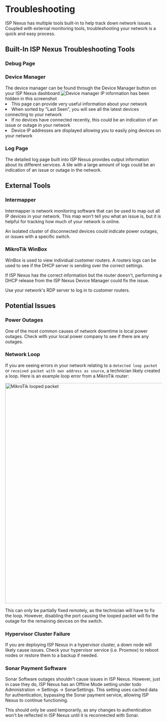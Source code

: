 # Troubleshooting

ISP Nexus has multiple tools built-in to help track down network issues.
Coupled with external monitoring tools, troubleshooting your network is a quick and easy process.

## Built-In ISP Nexus Troubleshooting Tools

### Debug Page

<include from="Configuration.md" element-id="configuration-debug-article"/>

<include from="Configuration.md" element-id="configuration-debug-enable"/>

<include from="Configuration.md" element-id="configuration-debug-restart"/>

<include from="Configuration.md" element-id="configuration-debug-access"/>

### Device Manager

<procedure title="Viewing Devices in your Network">
    <step>The device manager can be found through the <control>Device Manager</control> button on your ISP Nexus dashboard</step>
    <img src="device-manager.png" alt="Device manager"/>
    <tip>IP information has been hidden in this screenshot</tip>
    <list>
        <li>This page can provide very useful information about your network</li>
        <li>When sorted by "Last Seen", you will see all the latest devices connecting to your network</li>
        <li>If no devices have connected recently, this could be an indication of an issue or outage in your network</li>
        <li>Device IP addresses are displayed allowing you to easily ping devices on your network</li>
    </list>
</procedure>

### Log Page

The detailed log page built into ISP Nexus provides output information about its different services.
A tile with a large amount of logs could be an indication of an issue or outage in the network.

<include from="Operation.md" element-id="operation-logs"/>

## External Tools

### Intermapper

Intermapper is network monitoring software that can be used to map out all IP devices in your network.
This map won't tell you what an issue is, but it is helpful for tracking how much of your network is online.

An isolated cluster of disconnected devices could indicate power outages, or issues with a specific switch.

### MikroTik WinBox

WinBox is used to view individual customer routers. A routers logs can be used to see if the DHCP server
is sending over the correct settings.

If ISP Nexus has the correct information but the router doesn't, performing a DHCP release from the ISP Nexus
Device Manager could fix the issue.

Use your network's RDP server to log in to customer routers.

## Potential Issues

### Power Outages

One of the most common causes of network downtime is local power outages. Check with your
local power company to see if there are any outages.

### Network Loop

<p>
    If you are seeing errors in your network relating to a <code>detected loop packet</code> or
    <code>received packet with own address as source</code>, a technician
    likely created a loop. Here is an example loop error from a MikroTik router:
</p>

<img src="mikrotik-loop-packet.png" alt="MikroTik looped packet" width="706" border-effect="line"/>

This can only be partially fixed remotely, as the technician will have to fix the loop.
However, disabling the port causing the looped packet will fix the outage for the remaining devices on the switch.

### Hypervisor Cluster Failure

If you are deploying ISP Nexus in a hypervisor cluster, a down node will likely cause issues. Check your
hypervisor service (i.e. Proxmox) to reboot nodes or restore them to a backup if needed.

### Sonar Payment Software

Sonar Software outages shouldn't cause issues in ISP Nexus. However, just in case they do, ISP Nexus has an
<emphasis>Offline Mode</emphasis> setting under
<warning>todo</warning>
<control>Administration → Settings → SonarSettings</control>. This setting uses cached data for
authentication, bypassing the Sonar payment service, allowing ISP Nexus to continue functioning.

This should only be used temporarily, as any changes to authentication
won't be reflected in ISP Nexus until it is reconnected with Sonar.